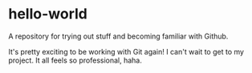 # hello-world
A repository for trying out stuff and becoming familiar with Github.

It's pretty exciting to be working with Git again! I can't wait to get to my project. It all feels so professional, haha.
